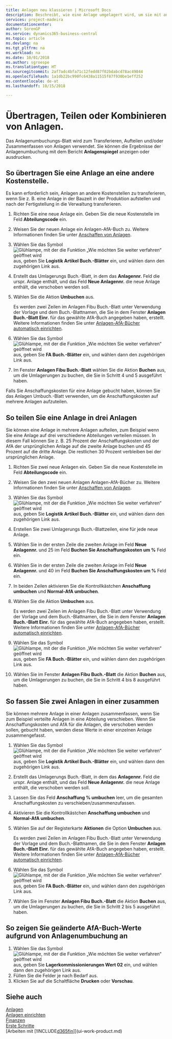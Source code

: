 ```yaml
---
title: Anlagen neu klassieren | Microsoft Docs
description: Beschreibt, wie eine Anlage umgelagert wird, um sie mit anderen Anlagen aufzusplitten oder zu kombinieren.
services: project-madeira
documentationcenter: 
author: SorenGP
ms.service: dynamics365-business-central
ms.topic: article
ms.devlang: na
ms.tgt_pltfrm: na
ms.workload: na
ms.date: 10/01/2018
ms.author: sgroespe
ms.translationtype: HT
ms.sourcegitcommit: 2af7adc4bfa71c12fedd87f02bdabcd78ac49844
ms.openlocfilehash: 1a1db22bc990fc6438a11515f87f930be1eff252
ms.contentlocale: de-at
ms.lasthandoff: 10/15/2018

---
```

# <a name="transfer-split-or-combine-fixed-assets"></a>Übertragen, Teilen oder Kombinieren von Anlagen.
Das Anlagenumbuchungs-Blatt wird zum Transferieren, Aufteilen und/oder Zusammenfassen von Anlagen verwendet. Sie können die Ergebnisse der Anlagenumbuchung mit dem Bericht **Anlagenspiegel** anzeigen oder ausdrucken.

## <a name="to-transfer-a-fixed-asset-to-a-different-department"></a>So übertragen Sie eine Anlage an eine andere Kostenstelle.
Es kann erforderlich sein, Anlagen an andere Kostenstellen zu transferieren, wenn Sie z. B. eine Anlage in der Bauzeit in der Produktion aufstellen und nach der Fertigstellung in die Verwaltung transferieren.  

1. Richten Sie eine neue Anlage ein. Geben Sie die neue Kostenstelle im Feld **Abteilungscode** ein.
2. Weisen Sie der neuen Anlage ein Anlagen-AfA-Buch zu. Weitere Informationen finden Sie unter [Anschaffen von Anlagen](fa-how-acquire.md).
3. Wählen Sie das Symbol ![Glühlampe, mit der die Funktion „Wie möchten Sie weiter verfahren“ geöffnet wird](media/ui-search/search_small.png "Wie möchten Sie weiter verfahren?") aus, geben Sie **Logistik Artikel Buch.-Blätter** ein, und wählen dann den zugehörigen Link aus.
4. Erstellt das Umlagerungs Buch.-Blatt, in dem das **Anlagennr.** Feld die urspr. Anlage enthält, und das Feld **Neue Anlagennr.** die neue Anlage enthält, die verschoben werden soll.  
5. Wählen Sie die Aktion **Umbuchen** aus.

    Es werden zwei Zeilen im Anlagen Fibu Buch.-Blatt unter Verwendung der Vorlage und dem Buch.-Blattnamen, die Sie in dem Fenster **Anlagen Buch.-Blatt Einr.** für das gewählte AfA-Buch angegeben haben, erstellt. Weitere Informationen finden Sie unter [Anlagen-AfA-Bücher automatisch einrichten](fa-how-setup-depreciation.md).
6. Wählen Sie das Symbol ![Glühlampe, mit der die Funktion „Wie möchten Sie weiter verfahren“ geöffnet wird](media/ui-search/search_small.png "Wie möchten Sie weiter verfahren?") aus, geben Sie **FA Buch.-Blätter** ein, und wählen dann den zugehörigen Link aus.    
7. Im Fenster **Anlagen Fibu Buch.-Blatt** wählen Sie die Aktion **Buchen** aus, um die Umlagerungen zu buchen, die Sie in Schritt 4 und 5 ausgeführt haben.

Falls Sie Anschaffungskosten für eine Anlage gebucht haben, können Sie das Anlagen Umbuch.-Blatt verwenden, um die Anschaffungskosten auf mehrere Anlagen aufzuteilen.  

## <a name="to-split-a-fixed-asset-into-three-fixed-assets"></a>So teilen Sie eine Anlage in drei Anlagen
Sie können eine Anlage in mehrere Anlagen aufteilen, zum Beispiel wenn Sie eine Anlage auf drei verschiedene Abteilungen verteilen müssen. In diesem Fall können Sie z. B. 25 Prozent der Anschaffungskosten und der AfA der ursprünglichen Anlage auf die zweite Anlage buchen und 45 Prozent auf die dritte Anlage. Die restlichen 30 Prozent verbleiben bei der ursprünglichen Anlage.

1. Richten Sie zwei neue Anlagen ein. Geben Sie die neue Kostenstelle im Feld **Abteilungscode** ein.
2. Weisen Sie den zwei neuen Anlagen Anlagen-AfA-Bücher zu. Weitere Informationen finden Sie unter [Anschaffen von Anlagen](fa-how-acquire.md).
3. Wählen Sie das Symbol ![Glühlampe, mit der die Funktion „Wie möchten Sie weiter verfahren“ geöffnet wird](media/ui-search/search_small.png "Wie möchten Sie weiter verfahren?") aus, geben Sie **Logistik Artikel Buch.-Blätter** ein, und wählen dann den zugehörigen Link aus.
4. Erstellen Sie zwei Umlagerungs Buch.-Blattzeilen, eine für jede neue Anlage.
5. Wählen Sie in der ersten Zeile die zweiten Anlage im Feld **Neue Anlagennr.** und 25 im Feld **Buchen Sie Anschaffungskosten um %** Feld ein.
6. Wählen Sie in der ersten Zeile die zweiten Anlage im Feld **Neue Anlagennr.** und 40 im Feld **Buchen Sie Anschaffungskosten um %** Feld ein.
7. In beiden Zeilen aktivieren Sie die Kontrollkästchen **Anschaffung umbuchen** und **Normal-AfA umbuchen**.   
8. Wählen Sie die Aktion **Umbuchen** aus.

    Es werden zwei Zeilen im Anlagen Fibu Buch.-Blatt unter Verwendung der Vorlage und dem Buch.-Blattnamen, die Sie in dem Fenster **Anlagen Buch.-Blatt Einr.** für das gewählte AfA-Buch angegeben haben, erstellt. Weitere Informationen finden Sie unter [Anlagen-AfA-Bücher automatisch einrichten](fa-how-setup-depreciation.md).    
9. Wählen Sie das Symbol ![Glühlampe, mit der die Funktion „Wie möchten Sie weiter verfahren“ geöffnet wird](media/ui-search/search_small.png "Wie möchten Sie weiter verfahren?") aus, geben Sie **FA Buch.-Blätter** ein, und wählen dann den zugehörigen Link aus.
10. Wählen Sie im Fenster **Anlagen Fibu Buch.-Blatt** die Aktion **Buchen** aus, um die Umlagerungen zu buchen, die Sie in Schritt 4 bis 8 ausgeführt haben.

## <a name="to-combine-two-fixed-assets-into-one"></a>So fassen Sie zwei Anlagen in einer zusammen
Sie können mehrere Anlage in einer Anlagen zusammenfassen, wenn Sie zum Beispiel verteilte Anlagen in eine Abteilung verschieben. Wenn Sie Anschaffungskosten und AfA für die Anlagen, die verschoben werden sollen, gebucht haben, werden diese Werte in einer einzelnen Anlage zusammengefasst.

1. Wählen Sie das Symbol ![Glühlampe, mit der die Funktion „Wie möchten Sie weiter verfahren“ geöffnet wird](media/ui-search/search_small.png "Wie möchten Sie weiter verfahren?") aus, geben Sie **Logistik Artikel Buch.-Blätter** ein, und wählen dann den zugehörigen Link aus.
2. Erstellt das Umlagerungs Buch.-Blatt, in dem das **Anlagennr.** Feld die urspr. Anlage enthält, und das Feld **Neue Anlagennr.** die neue Anlage enthält, die verschoben werden soll.
3. Lassen Sie das Feld **Anschaffung % umbuchen** leer, um die gesamten Anschaffungskosten zu verschieben/zusammenzufassen.    
4. Aktivieren Sie die Kontrollkästchen **Anschaffung umbuchen** und **Normal-AfA umbuchen**.
5. Wählen Sie auf der Registerkarte **Aktionen** die Option **Umbuchen** aus.

    Es werden zwei Zeilen im Anlagen Fibu Buch.-Blatt unter Verwendung der Vorlage und dem Buch.-Blattnamen, die Sie in dem Fenster **Anlagen Buch.-Blatt Einr.** für das gewählte AfA-Buch angegeben haben, erstellt. Weitere Informationen finden Sie unter [Anlagen-AfA-Bücher automatisch einrichten](fa-how-setup-depreciation.md).   
6. Wählen Sie das Symbol ![Glühlampe, mit der die Funktion „Wie möchten Sie weiter verfahren“ geöffnet wird](media/ui-search/search_small.png "Wie möchten Sie weiter verfahren?") aus, geben Sie **FA Buch.-Blätter** ein, und wählen dann den zugehörigen Link aus.
7. Wählen Sie im Fenster **Anlagen Fibu Buch.-Blatt** die Aktion **Buchen** aus, um die Umlagerungen zu buchen, die Sie in Schritt 2 bis 5 ausgeführt haben.

## <a name="to-view-changed-depreciation-book-values-due-to-fixed-asset-reclassification"></a>So zeigen Sie geänderte AfA-Buch-Werte aufgrund von Anlagenumbuchung an
1. Wählen Sie das Symbol ![Glühlampe, mit der die Funktion „Wie möchten Sie weiter verfahren“ geöffnet wird](media/ui-search/search_small.png "Wie möchten Sie weiter verfahren?") aus, geben Sie **Lagerkommissionierungen Wert 02** ein, und wählen dann den zugehörigen Link aus.
2. Füllen Sie die Felder je nach Bedarf aus.
3. Klicken Sie auf die Schaltfläche **Drucken** oder **Vorschau**.  

## <a name="see-also"></a>Siehe auch
[Anlagen](fa-manage.md)  
[Anlagen einrichten](fa-setup.md)  
[Finanzen](finance.md)  
[Erste Schritte](product-get-started.md)  
[Arbeiten mit [!INCLUDE[d365fin](includes/d365fin_md.md)]](ui-work-product.md)

